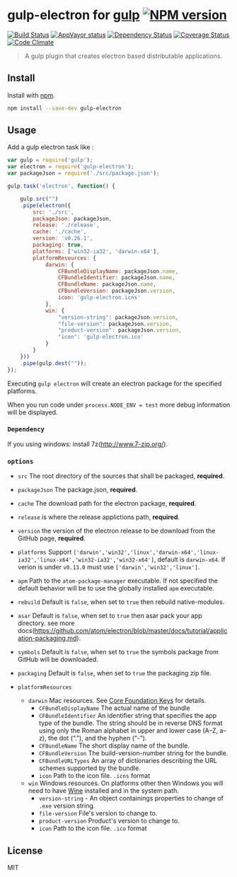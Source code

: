 gulp-electron for [gulp](https://github.com/wearefractal/gulp) [![NPM version](https://badge.fury.io/js/gulp-electron.png)](http://badge.fury.io/js/gulp-electron)
=======

[![Build Status](https://travis-ci.org/mainyaa/gulp-electron.svg?branch=master)](https://travis-ci.org/mainyaa/gulp-electron) [![AppVayor status](https://ci.appveyor.com/api/projects/status/32r7s2skrgm9ubva/branch/master?svg=true)](https://ci.appveyor.com/project/mainyaa/gulp-electron) [![Dependency Status](https://david-dm.org/mainyaa/gulp-electron.svg)](https://david-dm.org/mainyaa/gulp-electron) [![Coverage Status](https://coveralls.io/repos/mainyaa/gulp-electron/badge.svg)](https://coveralls.io/r/mainyaa/gulp-electron) [![Code Climate](https://codeclimate.com/github/mainyaa/gulp-electron/badges/gpa.svg)](https://codeclimate.com/github/mainyaa/gulp-electron)

> A gulp plugin that creates electron based distributable applications.

Install
-----

Install with [npm](https://npmjs.org/package/gulp-electron).

```sh
npm install --save-dev gulp-electron
```

Usage
-----


Add a gulp electron task like :

```js
var gulp = require('gulp');
var electron = require('gulp-electron');
var packageJson = require('./src/package.json');

gulp.task('electron', function() {

    gulp.src("")
    .pipe(electron({
        src: './src',
        packageJson: packageJson,
        release: './release',
        cache: './cache',
        version: 'v0.26.1',
        packaging: true,
        platforms: ['win32-ia32', 'darwin-x64'],
        platformResources: {
            darwin: {
                CFBundleDisplayName: packageJson.name,
                CFBundleIdentifier: packageJson.name,
                CFBundleName: packageJson.name,
                CFBundleVersion: packageJson.version,
                icon: 'gulp-electron.icns'
            },
            win: {
                "version-string": packageJson.version,
                "file-version": packageJson.version,
                "product-version": packageJson.version,
                "icon": 'gulp-electron.ico'
            }
        }
    }))
    .pipe(gulp.dest(""));
});
```

Executing `gulp electron` will create an electron package for the specified platforms.

When you run code under `process.NODE_ENV = test` more debug information will be displayed.

### `Dependency`

If you using windows: install 7z(http://www.7-zip.org/).

### `options`

* `src` The root directory of the sources that shall be packaged, **required**.
* `packageJson` The package.json, **required**.
* `cache` The download path for the electron package, **required**.
* `release` is where the release applictions path, **required**.
* `version` the version of the electron release to be download from the GitHub page, **required**.
* `platforms` Support `['darwin','win32','linux','darwin-x64','linux-ia32','linux-x64','win32-ia32','win32-x64']`, default is `darwin-x64`. If verion is under `v0.13.0` must use `['darwin','win32','linux']`.
* `apm` Path to the `atom-package-manager` executable. If not specified the default behavior will be to use the globally installed `apm` executable.
* `rebuild` Default is `false`, when set to `true` then rebuild native-modules.
* `asar` Default is `false`, when set to `true` then asar pack your app directory. see more docs(https://github.com/atom/electron/blob/master/docs/tutorial/application-packaging.md).
* `symbols` Default is `false`, when set to `true` the symbols package from GitHub will be downloaded.
* `packaging` Default is `false`, when set to `true` the packaging zip file.

* `platformResources`
  * `darwin` Mac resources. See [Core Foundation Keys](https://developer.apple.com/library/ios/documentation/General/Reference/InfoPlistKeyReference/Articles/CoreFoundationKeys.html) for details.
    * `CFBundleDisplayName` The actual name of the bundle
    * `CFBundleIdentifier` An identifier string that specifies the app type of the bundle. The string should be in reverse DNS format using only the Roman alphabet in upper and lower case (A–Z, a–z), the dot (“.”), and the hyphen (“-”).
    * `CFBundleName` The short display name of the bundle.
    * `CFBundleVersion` The build-version-number string for the bundle.
    * `CFBundleURLTypes` An array of dictionaries describing the URL schemes supported by the bundle.
    * `icon` Path to the icon file. `.icns` format
  * `win` Windows resources. On platforms other then Windows you will need to have [Wine](http://winehq.org) installed and in the system path.
    * `version-string` - An object containings properties to change of `.exe`
      version string.
    * `file-version` File's version to change to.
    * `product-version` Product's version to change to.
    * `icon` Path to the icon file. `.ico` format


License
-----

MIT
